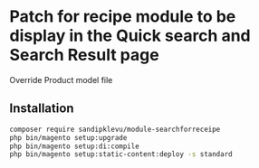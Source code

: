 # Patch for recipe module to be display in the Quick search and Search Result page
Override Product model file

## Installation

```bash
composer require sandipklevu/module-searchforreceipe
php bin/magento setup:upgrade
php bin/magento setup:di:compile 
php bin/magento setup:static-content:deploy -s standard
```

